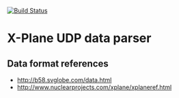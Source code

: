 [![Build Status](https://travis-ci.org/ibnfirnas/erlang-x_plane_data.svg?branch=master)](https://travis-ci.org/ibnfirnas/erlang-x_plane_data)

X-Plane UDP data parser
=======================


Data format references
----------------------

- http://b58.svglobe.com/data.html
- http://www.nuclearprojects.com/xplane/xplaneref.html
